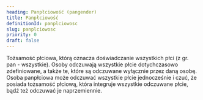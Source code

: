 ```yaml
---
heading: Panpłciowość (pangender)
title: Panpłciowość
definitionId: panplciowosc
slug: panplciowosc
priority: 0
draft: false
---
```

Tożsamość płciowa, którą oznacza doświadczanie wszystkich płci (z gr. pan - wszystkie). Osoby odczuwają wszystkie płcie dotychczasowo zdefiniowane, a także te, które są odczuwane wyłącznie przez daną osobę. Osoba panpłciowa może odczuwać wszystkie płcie jednocześnie i czuć, że posiada tożsamość płciową, która integruje wszystkie odczuwane płcie, bądź też odczuwać je naprzemiennie.
